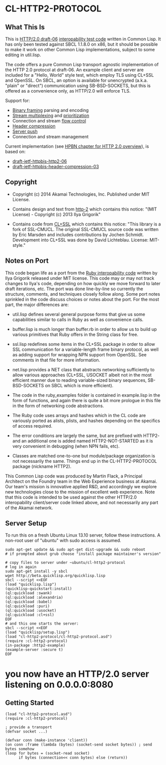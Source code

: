 CL-HTTP2-PROTOCOL
========

What This Is
------------

This is [HTTP/2.0
draft-06](http://tools.ietf.org/html/draft-ietf-httpbis-http2-06)
[interopability test
code](https://github.com/http2/http2-spec/wiki/Implementations)
written in Common Lisp. It has only been tested against SBCL 1.1.8.0
on x86, but it should be possible to make it work on other Common Lisp
implementations, subject to some editing in util.lisp.

The code offers a pure Common Lisp transport agnostic implementation
of the HTTP 2.0 protocol at draft-06. An example client and server are
included for a "Hello, World" style test, which employ TLS using
CL+SSL and OpenSSL. On SBCL, an option is available for unencrypted
(a.k.a. "plain" or "direct") communication using SB-BSD-SOCKETS, but
this is offered as a convenience only, as HTTP/2.0 will enforce TLS.

Support for:

* [Binary
  framing](http://chimera.labs.oreilly.com/books/1230000000545/ch12.html#_binary_framing_layer)
  parsing and encoding
* [Stream
  multiplexing](http://chimera.labs.oreilly.com/books/1230000000545/ch12.html#HTTP2_STREAMS_MESSAGES_FRAMES)
  and
  [prioritization](http://chimera.labs.oreilly.com/books/1230000000545/ch12.html#HTTP2_PRIORITIZATION)
* Connection and stream [flow
  control](http://chimera.labs.oreilly.com/books/1230000000545/ch12.html#_flow_control)
* [Header
  compression](http://chimera.labs.oreilly.com/books/1230000000545/ch12.html#HTTP2_HEADER_COMPRESSION)
* [Server push](http://chimera.labs.oreilly.com/books/1230000000545/ch12.html#HTTP2_PUSH)
* Connection and stream management

Current implementation (see [HPBN chapter for HTTP 2.0 overview](http://chimera.labs.oreilly.com/books/1230000000545/ch12.html)), is based on:

* [draft-ietf-httpbis-http2-06](http://tools.ietf.org/html/draft-ietf-httpbis-http2-06)
* [draft-ietf-httpbis-header-compression-03](http://tools.ietf.org/html/draft-ietf-httpbis-header-compression-03)

Copyright
---------

* Copyright (c) 2014 Akamai Technologies, Inc. Published under MIT
  License.

* Contains design and text from
  [http-2](https://github.com/igrigorik/http-2) which contains this
  notice: "(MIT License) - Copyright (c) 2013 Ilya Grigorik"

* Contains code from
  [CL+SSL](http://common-lisp.net/project/cl-plus-ssl/) which contains
  this notice: "This library is a fork of SSL-CMUCL. The original
  SSL-CMUCL source code was written by Eric Marsden and includes
  contributions by Jochen Schmidt. Development into CL+SSL was done by
  David Lichteblau. License: MIT-style."

Notes on Port
-------------

This code began life as a port from the [Ruby interopability
code](https://github.com/igrigorik/http-2) written by Ilya Grigorik
released under MIT license. This code may or may not track changes to
Ilya's code, depending on how quickly we move forward to later draft
iterations, etc. The port was done line-by-line so currently the
structure, comments, and techniques closely follow along. Some port
notes sprinkled in the code discuss choices or notes about the
port. For the most part, the major differences are:

* util.lisp defines several general purpose forms that give us some
  capabilities similar to calls in Ruby as well as convenience calls.

* buffer.lisp is much longer than buffer.rb in order to allow us to
  build up various primitives that Ruby offers in the String class for
  free.

* ssl.lisp redefines some items in the CL+SSL package in order to
  allow SSL communication for a variable-length frame binary protocol,
  as well as adding support for wrapping NPN support from OpenSSL. See
  comments in that file for more information.

* net.lisp provides a NET class that abstracts networking sufficiently
  to allow various approaches (CL+SSL, USOCKET albeit not in the most
  efficient manner due to reading variable-sized binary sequences,
  SB-BSD-SOCKETS on SBCL which is more efficient).

* The code in the ruby_examples folder is contained in example.lisp in
  the form of functions, and again there is quite a bit more prologue
  in this file in the form of networking code abstractions.

* The Ruby code uses arrays and hashes which in the CL code are
  variously ported as alists, plists, and hashes depending on the
  specifics of access required.

* The error conditions are largely the same, but are prefixed with
  HTTP2- and an additional one is added named HTTP2-NOT-STARTED as
  it is very convenient in debugging (when NPN fails, etc).

* Classes are matched one-to-one but module/package organization is
  not necessarily the same. Things end up in the CL-HTTP2-PROTOCOL
  package (nickname HTTP2).

This Common Lisp code was produced by Martin Flack, a Principal
Architect on the Foundry team in the Web Experience business at
Akamai. Our team's mission is innovative applied R&D, and accordingly
we explore new technologies close to the mission of excellent web
experience. Note that this code is intended to be used against the
other HTTP/2.0 interopability client/server code linked above, and not
necessarily any part of the Akamai network.

Server Setup
------------

To run this on a fresh Ubuntu Linux 13.10 server, follow these
instructions. A non-root user of "ubuntu" with sudo access is assumed.

	sudo apt-get update && sudo apt-get dist-upgrade && sudo reboot
	# if prompted about grub choose "install package maintainer's version"
    
    # copy files to server under ~ubuntu/cl-http2-protocol
	# log in again
	sudo apt-get install -y sbcl
	wget http://beta.quicklisp.org/quicklisp.lisp
	sbcl --script <<EOF
	(load "quicklisp.lisp")
	(quicklisp-quickstart:install)
	(ql:quickload :swank)
	(ql:quickload :alexandria)
	(ql:quickload :babel)
	(ql:quickload :puri)
	(ql:quickload :usocket)
	(ql:quickload :cl+ssl)
	EOF
	# and this one starts the server:
	sbcl --script <<EOF
	(load "quicklisp/setup.lisp")
	(load "cl-http2-protocol/cl-http2-protocol.asd")
	(require :cl-http2-protocol)
	(in-package :http2-example)
	(example-server :secure t)
    EOF

# you now have an HTTP/2.0 server listening on 0.0.0.0:8080

Getting Started
---------------

    (load "cl-http2-protocol.asd")
    (require :cl-http2-protocol)

    ; provide a transport
    (defvar socket ...)

    (defvar conn (make-instance 'client))
    (on conn :frame (lambda (bytes) (socket-send socket bytes)) ; send bytes somehow
    (loop for bytes = (socket-read socket)
          if bytes (connection<< conn bytes) else (return))
